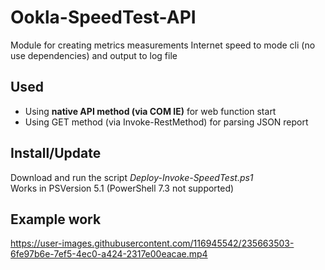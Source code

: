 # Ookla-SpeedTest-API
Module for creating metrics measurements Internet speed to mode cli (no use dependencies) and output to log file
## Used
- Using **native API method (via COM IE)** for web function start
- Using GET method (via Invoke-RestMethod) for parsing JSON report
## Install/Update
Download and run the script *Deploy-Invoke-SpeedTest.ps1* \
Works in PSVersion 5.1 (PowerShell 7.3 not supported)
## Example work
https://user-images.githubusercontent.com/116945542/235663503-6fe97b6e-7ef5-4ec0-a424-2317e00eacae.mp4
